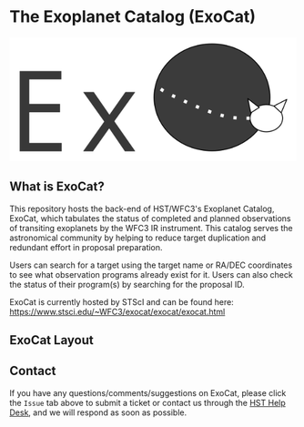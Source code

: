 # The Exoplanet Catalog (ExoCat)


![alt text](https://github.com/spacetelescope/exocat/blob/master/exocat/exocat-logo-2.png)

## What is ExoCat?
This repository hosts the back-end of HST/WFC3's Exoplanet Catalog, ExoCat, which tabulates the status of completed and planned observations of transiting exoplanets by the WFC3 IR instrument. This catalog serves the astronomical community by helping to reduce target duplication and redundant effort in proposal preparation.

Users can search for a target using the target name or RA/DEC coordinates to see what observation programs already exist for it. Users can also check the status of their program(s) by searching for the proposal ID. 

ExoCat is currently hosted by STScI and can be found here: https://www.stsci.edu/~WFC3/exocat/exocat/exocat.html

## ExoCat Layout


## Contact
If you have any questions/comments/suggestions on ExoCat, please click the `Issue` tab above to submit a ticket or contact us through the <a href="https://www.stsci.edu/contents/news/wfc3-stans/wfc3-stan-issue-34-january">HST Help Desk</a>, and we will respond as soon as possible. 
